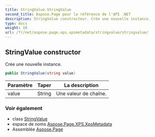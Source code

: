 ```yaml
---
title: StringValue.StringValue
second_title: Aspose.Page pour la référence de l'API .NET
description: StringValue constructeur. Crée une nouvelle instance.
type: docs
weight: 10
url: /fr/net/aspose.page.xps.xpsmetadata/stringvalue/stringvalue/
---
```

## StringValue constructor

Crée une nouvelle instance.

```csharp
public StringValue(string value)
```

| Paramètre | Taper | La description |
| --- | --- | --- |
| value | String | Une valeur de chaîne. |

### Voir également

* class [StringValue](../)
* espace de noms [Aspose.Page.XPS.XpsMetadata](../../stringvalue/)
* Assemblée [Aspose.Page](../../../)


